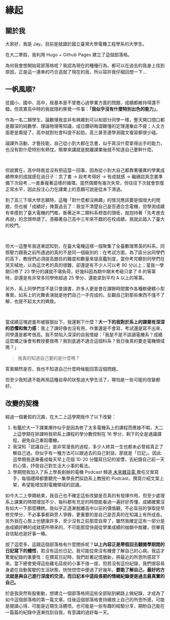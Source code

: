 # 緣起


## 關於我

大家好，我是 Jay。目前是就讀於國立臺灣大學電機工程學系的大學生。

在大二寒假，我利用 Hugo + Github Pages 建立了這個部落格。

為何我會想開始寫部落格呢？我認為現在的種種行為，都可以在過去的我身上找到原因，正是這一連串的巧合造就了現在的我，所以容許我仔細回想一下…

## 一帆風順?

從國小、國中、高中，我基本是不曾擔心過學業方面的問題，成績都維持得還不錯。但其實高中時的我就隱約察覺一件事：**「我似乎沒有什麼特別出色的能力」**。

作為一名二類學生，論數理我並非有興趣到可以和部分同學一樣，整天開口閉口都是艱深的純數學、理論物理等知識，成日鑽研晦澀難懂的定理還樂此不疲；人文方面更是甭提了，高中就對社會科提不起勁，高三甚至連學測國文複習都很少碰。

論課外活動、才藝技能，自己從小到大都在念書，似乎真沒什麼拿得出手的能力，也沒有對什麼特別有熱忱，簡單來講就是脫離課業後就不知道自己要幹什麼。

<br>

但說實在，高中時我並沒有把這當一回事，因為從小到大自己都靠著優異的學業成績帶來的成就感在過日子：念了書 → 段考考得好 → 有成就感 → 繼續認真念書準備下次段考…一直重複著這樣的循環。當然偶爾有幾次失常，但往往下次就會恢復正常水平，因此投注心力在課業上的意願可說是從未下滑過。

到了高三下填大學志願時，這種「對什麼都沒興趣」的情況應該要是個很大的問題，但也被「成績好」掩蓋過去了：我並不清楚自己是否適合念電機，但學測成績有幸摸到了臺大電機的門檻，衝著近年二類科系榜首的頭銜，就抱持著「先考進去再說」的念頭申請了。憑藉著自己高中三年來不錯的在校成績，我就此踏入了臺大的校門。

<br>

但大一這整年我逐漸認知到，在臺大電機這樣一個聚集了全臺數理菁英的科系，同儕壓力跟我之前所遇過的真的不是同一個級別的：在考試方面，為了區分出同學們的高下，教授們必須提高題目的難度和數量來提高鑑別度，當你考完聽到同學們在哭天喊地，以為這次考的真的很難，卻還是有不少人可以考 90 分以上；當我一學期只修了 23 學分的課就不堪負荷，好幾科因為期中期末考砸只拿了 B 的等第時，卻還是有非常多同學修超過 25 學分，還能拿到平均 A 以上的等第。

另外，系上同學們並不是只會讀書，許多人更是會在課餘時間實作各種軟硬體小型專案，如系上的光舞表演就是他們自己一手完成的。反觀自己對那些東西不僅不了解，也提不起太大的興致。

<br>

當成績這塊遮羞布被狠狠扯下，我還剩下什麼？**大一下的我對於系上的課業有深深的恐懼和無力感**：我上了課好像也沒有用，作業還是不會寫，考試還是寫不出來，同學還是都考很高。我不禁陷入深深的自我懷疑：「我是不是不該讀電機系？成績這麼爛之後會有教授要我嗎？我到底適不適合這個科系？我日後真的要走電機領域嗎？」

> 我真的知道自己要的是什麼嗎？

答案顯然是否，我也不知道自己什麼時候能回答這個問題。

但至少我知道不能再用這種自卑的狀態過大學生活了，哪怕是一些可能的改變都好。

## 改變的契機

經過一個暑假的沉澱，在大二上這學期我作了以下改變：

1. 有鑑於大一下課業爆炸似乎是因為修了太多電機系上的課程而應接不暇，大二上這學期在排課時我把系上課程的學分數控制在 16 學分，剩下的全是通識課程，避免自己重蹈覆轍。
2. 我深知「認識自己」是非常漫長的過程，多少人終其一生也都未必曾經真正了解自己過。但似乎有一種方法可以跟過去的自己對話，那就是「日記」。因此這學期我逐漸養成每天早上花個 10-20 分鐘寫日記的習慣，去紀錄自己前一天的心情，抒發自己對生活大小事的看法。
3. 學期間我加入了系上學長創辦的電機 Podcast 頻道[ 未來雜貨電 ](https://www.facebook.com/futuregroceree/)擔任文案寫手，每個禮拜都要聽完一集學長們採訪系上教授的 Podcast，撰寫介紹文案上架，希望能增加對電機領域的認識。

如今大二上學期結束，我自己也不確定這些改變是否真的有發揮作用，但至少處理系上課業的時間增加不少，每科都有充足的時間能看過一遍好好弄懂，成績確實沒有如大一下那麼糟糕。我似乎正逐漸脫離高中以前的價值觀，不必盲目的爭取提早修完學分，不必事事都與旁人爭鋒，更重要的是自己是否真的在知識上有所成長。另外我在心態上也健康許多，至少沒有之前那麼自卑了，雖然我確定這有一部分是由成績好轉的成就感所帶來的，不可能那麼快就從學業成績的枷鎖中脫離，但畢竟自信點也是好事一樁。

說了這麼多，這跟這個部落格有什麼關係呢？**以上內容正是寒假回去翻閱學期間的日記寫下的體悟**，若沒有這份日記，我可能從來沒有機會了解自己的心病。我這才驚覺紀錄的重要性：在撰寫日記時，我們趁著記憶猶新，將最近的所思所感寫下來。當下總會覺得這些雞毛蒜皮的小事不值一提，但若沒有這份紀錄，我們很容易身處在自動駕駛的生活狀態，恍恍惚惚中便過了好幾年。**要能了解自己，最好的方法就是與自己進行深度的交流，而日記本中這段長期的情緒紀錄便是過去最真實的自己。**

於是我突然有股衝動，想建立一個部落格把這些全部貼到網路上做紀錄，才成為了如今這個部落格的第一篇文章。往後這個部落格會持續放上自己的所思所感，可能是閱讀心得、可能是近期生活體悟，也可能是一些有趣的經驗分享，期盼自己能在一篇篇的紀錄中逐漸找到自我，有意識的過好每一天。
